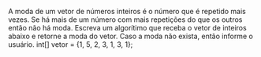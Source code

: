 A moda de um vetor de números inteiros é o número que é repetido mais vezes. Se há mais de um número com mais repetições do que os outros então não há moda. Escreva um algorítimo que receba o vetor de inteiros abaixo e retorne a moda do vetor. Caso a moda não exista, então informe o usuário.
int[] vetor = {1, 5, 2, 3, 1, 3, 1}; 